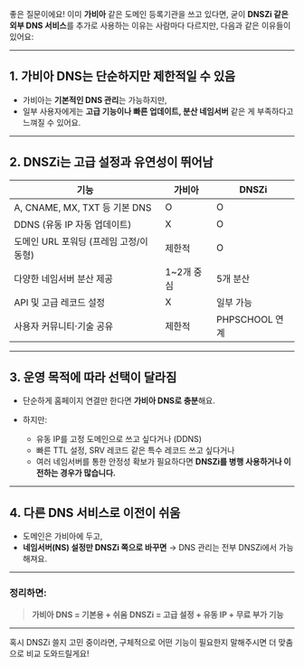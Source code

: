 좋은 질문이에요! 이미 **가비아** 같은 도메인 등록기관을 쓰고 있다면, 굳이 **DNSZi 같은 외부 DNS 서비스**를 추가로 사용하는 이유는 사람마다 다르지만, 다음과 같은 이유들이 있어요:

---

## **1. 가비아 DNS는 단순하지만 제한적일 수 있음**

* 가비아는 **기본적인 DNS 관리**는 가능하지만,
* 일부 사용자에게는 **고급 기능이나 빠른 업데이트, 분산 네임서버** 같은 게 부족하다고 느껴질 수 있어요.

---

## **2. DNSZi는 고급 설정과 유연성이 뛰어남**

| 기능                         | 가비아      | DNSZi        |
| -------------------------- | -------- | ------------ |
| A, CNAME, MX, TXT 등 기본 DNS | O        | O            |
| DDNS (유동 IP 자동 업데이트)       | X        | O            |
| 도메인 URL 포워딩 (프레임 고정/이동형)   | 제한적      | O            |
| 다양한 네임서버 분산 제공             | 1\~2개 중심 | 5개 분산        |
| API 및 고급 레코드 설정            | X        | 일부 가능        |
| 사용자 커뮤니티·기술 공유             | 제한적      | PHPSCHOOL 연계 |

---

## **3. 운영 목적에 따라 선택이 달라짐**

* 단순하게 홈페이지 연결만 한다면 **가비아 DNS로 충분**해요.
* 하지만:

  * 유동 IP를 고정 도메인으로 쓰고 싶다거나 (DDNS)
  * 빠른 TTL 설정, SRV 레코드 같은 특수 레코드 쓰고 싶다거나
  * 여러 네임서버를 통한 안정성 확보가 필요하다면
    **DNSZi를 병행 사용하거나 이전하는 경우가 많습니다.**

---

## **4. 다른 DNS 서비스로 이전이 쉬움**

* 도메인은 가비아에 두고,
* **네임서버(NS) 설정만 DNSZi 쪽으로 바꾸면**
  → DNS 관리는 전부 DNSZi에서 가능해져요.

---

### 정리하면:

> **가비아 DNS = 기본용 + 쉬움**
> **DNSZi = 고급 설정 + 유동 IP + 무료 부가 기능**

---

혹시 DNSZi 쓸지 고민 중이라면, 구체적으로 어떤 기능이 필요한지 말해주시면 더 맞춤으로 비교 도와드릴게요!
